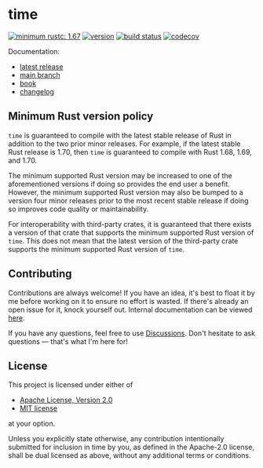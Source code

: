 # time

[![minimum rustc: 1.67](https://img.shields.io/badge/minimum%20rustc-1.67-yellowgreen?logo=rust&style=flat-square)](https://www.whatrustisit.com)
[![version](https://img.shields.io/crates/v/time?color=blue&logo=rust&style=flat-square)](https://crates.io/crates/time)
[![build status](https://img.shields.io/github/actions/workflow/status/time-rs/time/build.yaml?branch=main&style=flat-square)](https://github.com/time-rs/time/actions)
[![codecov](https://codecov.io/gh/time-rs/time/branch/main/graph/badge.svg?token=yt4XSmQNKQ)](https://codecov.io/gh/time-rs/time)

Documentation:

- [latest release](https://docs.rs/time)
- [main branch](https://time-rs.github.io/api/time)
- [book](https://time-rs.github.io/book)
- [changelog](https://time-rs.openchangelog.com)

## Minimum Rust version policy

`time` is guaranteed to compile with the latest stable release of Rust in addition to the two prior
minor releases. For example, if the latest stable Rust release is 1.70, then `time` is guaranteed to
compile with Rust 1.68, 1.69, and 1.70.

The minimum supported Rust version may be increased to one of the aforementioned versions if doing
so provides the end user a benefit. However, the minimum supported Rust version may also be bumped
to a version four minor releases prior to the most recent stable release if doing so improves code
quality or maintainability.

For interoperability with third-party crates, it is guaranteed that there exists a version of that
crate that supports the minimum supported Rust version of `time`. This does not mean that the latest
version of the third-party crate supports the minimum supported Rust version of `time`.

## Contributing

Contributions are always welcome! If you have an idea, it's best to float it by me before working on
it to ensure no effort is wasted. If there's already an open issue for it, knock yourself out.
Internal documentation can be viewed [here](https://time-rs.github.io/internal-api/time).

If you have any questions, feel free to use [Discussions]. Don't hesitate to ask questions — that's
what I'm here for!

[Discussions]: https://github.com/time-rs/time/discussions

## License

This project is licensed under either of

- [Apache License, Version 2.0](https://github.com/time-rs/time/blob/main/LICENSE-Apache)
- [MIT license](https://github.com/time-rs/time/blob/main/LICENSE-MIT)

at your option.

Unless you explicitly state otherwise, any contribution intentionally submitted for inclusion in
time by you, as defined in the Apache-2.0 license, shall be dual licensed as above, without any
additional terms or conditions.
